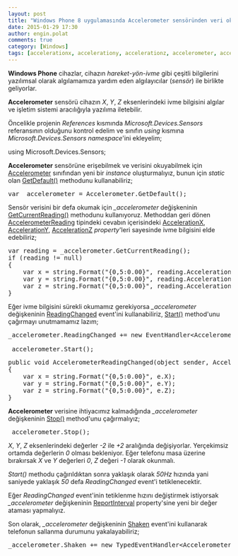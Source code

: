 ```yaml
---
layout: post
title: "Windows Phone 8 uygulamasında Accelerometer sensöründen veri okuma"
date: 2015-01-29 17:30
author: engin.polat
comments: true
category: [Windows]
tags: [accelerationx, accelerationy, accelerationz, accelerometer, accelerometerreading, AccelerometerReadingEventArgs, AccelerometerShakenEventArgs, class, event, eventhandler, getcurrentreading, getdefault, instance, method, namespace, property, readingchanged, reportinterval, sensor, shaken, start, stop, string.format, TypedEventHandler, using, wp8]
---
```

**Windows Phone** cihazlar, cihazın *hareket*-*yön*-*ivme* gibi çeşitli bilgilerini yazılımsal olarak algılamamıza yardım eden algılayıcılar (*sensör*) ile birlikte geliyorlar.

**Accelerometer** sensörü cihazın *X*, *Y*, *Z* eksenlerindeki ivme bilgisini algılar ve işletim sistemi aracılığıyla yazılıma iletebilir.

Öncelikle projenin *References* kısmında *Microsoft.Devices.Sensors* referansının olduğunu kontrol edelim ve sınıfın *using* kısmına *Microsoft.Devices.Sensors* *namespace*'ini ekleyelim;



using Microsoft.Devices.Sensors;</pre>

**Accelerometer** sensörüne erişebilmek ve verisini okuyabilmek için <a href="http://msdn.microsoft.com/library/windows/apps/windows.devices.sensors.accelerometer" target="_blank">Accelerometer</a> sınıfından yeni bir *instance* oluşturmalıyız, bunun için *static* olan <a href="http://msdn.microsoft.com/library/windows/apps/windows.devices.sensors.accelerometer.getdefault" target="_blank">GetDefault()</a> methodunu kullanabiliriz;

<pre class="brush:csharp">var _accelerometer = Accelerometer.GetDefault();</pre>

Sensör verisini bir defa okumak için *_accelerometer* değişkeninin <a href="http://msdn.microsoft.com/library/windows/apps/windows.devices.sensors.accelerometer.getcurrentreading" target="_blank">GetCurrentReading()</a> methodunu kullanıyoruz. Methoddan geri dönen <a href="http://msdn.microsoft.com/library/windows/apps/windows.devices.sensors.accelerometerreading" target="_blank">AccelerometerReading</a> tipindeki cevabın içerisindeki <a href="http://msdn.microsoft.com/library/windows/apps/windows.devices.sensors.accelerometerreading.accelerationx" target="_blank">AccelerationX</a>, <a href="http://msdn.microsoft.com/library/windows/apps/windows.devices.sensors.accelerometerreading.accelerationy" target="_blank">AccelerationY</a>, <a href="http://msdn.microsoft.com/library/windows/apps/windows.devices.sensors.accelerometerreading.accelerationz" target="_blank">AccelerationZ</a> *property*'leri sayesinde ivme bilgisini elde edebiliriz;

<pre class="brush:csharp">var reading = _accelerometer.GetCurrentReading();
if (reading != null)
{
    var x = string.Format("{0,5:0.00}", reading.AccelerationX);
    var y = string.Format("{0,5:0.00}", reading.AccelerationY);
    var z = string.Format("{0,5:0.00}", reading.AccelerationZ);
}</pre>

Eğer ivme bilgisini sürekli okumamız gerekiyorsa *_accelerometer* değişkeninin <a href="http://msdn.microsoft.com/library/windows/apps/windows.devices.sensors.accelerometer.readingchanged" target="_blank">ReadingChanged</a> event'ini kullanabiliriz, <a href="http://msdn.microsoft.com/library/windows/apps/microsoft.devices.sensors.accelerometer.start" target="_blank">Start()</a> method'unu çağırmayı unutmamamız lazım;

<pre class="brush:csharp">_accelerometer.ReadingChanged += new EventHandler&lt;AccelerometerReadingEventArgs&gt;(AccelerometerReadingChanged);

_accelerometer.Start();</pre>

<pre class="brush:csharp">public void AccelerometerReadingChanged(object sender, AccelerometerReadingEventArgs e)
{
    var x = string.Format("{0,5:0.00}", e.X);
    var y = string.Format("{0,5:0.00}", e.Y);
    var z = string.Format("{0,5:0.00}", e.Z);
}</pre>

**Accelerometer** verisine ihtiyacımız kalmadığında *_accelerometer* değişkeninin <a href="http://msdn.microsoft.com/library/windows/apps/microsoft.devices.sensors.accelerometer.stop" target="_blank">Stop()</a> method'unu çağırmalıyız;

<pre class="brush:csharp">_accelerometer.Stop();</pre>

*X*, *Y*, *Z* eksenlerindeki değerler *-2* ile *+2* aralığında değişiyorlar. Yerçekimsiz ortamda değerlerin *0* olması bekleniyor. Eğer telefonu masa üzerine bırakırsak *X* ve *Y* değerleri *0*, *Z* değeri *-1* olarak okunmalı.

*Start()* methodu çağırıldıktan sonra yaklaşık olarak *50Hz* hızında yani saniyede yaklaşık *50* defa *ReadingChanged* event'i tetiklenecektir.

Eğer *ReadingChanged* event'inin tetiklenme hızını değiştirmek istiyorsak *_accelerometer* değişkeninin <a href="http://msdn.microsoft.com/library/windows/apps/windows.devices.sensors.accelerometer.reportinterval" target="_blank">ReportInterval</a> property'sine yeni bir değer ataması yapmalıyız.

Son olarak, *_accelerometer* değişkeninin <a href="http://msdn.microsoft.com/library/windows/apps/windows.devices.sensors.accelerometer.shaken" target="_blank">Shaken</a> event'ini kullanarak telefonun sallanma durumunu yakalayabiliriz;

<pre class="brush:csharp">_accelerometer.Shaken += new TypedEventHandler&lt;Accelerometer, AccelerometerShakenEventArgs&gt;(Shaken);


